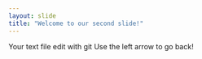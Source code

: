 ```yaml
---
layout: slide
title: "Welcome to our second slide!"
---
```

Your text file edit with git
Use the left arrow to go back!

